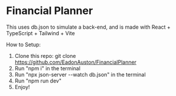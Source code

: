 # Financial Planner
This uses db.json to simulate a back-end, and is made with React + TypeScript + Tailwind + Vite

How to Setup:
1) Clone this repo: git clone https://github.com/EadonAuston/FinancialPlanner
2) Run "npm i" in the terminal
3) Run "npx json-server --watch db.json" in the terminal
4) Run "npm run dev"
5) Enjoy!
